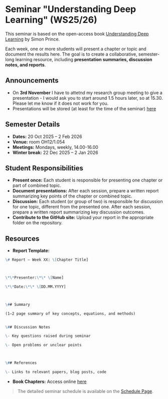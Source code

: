 # Seminar "Understanding Deep Learning" (WS25/26)

This seminar is based on the open-access book [Understanding Deep Learning](https://udlbook.github.io/udlbook/) by Simon Prince.

Each week, one or more students will present a chapter or topic and document the results here. The goal is to create a collaborative, semester-long learning resource, including **presentation summaries, discussion notes, and reports**.

## Announcements
- On **3rd November** I have to attetnd my research group meeting to give a presentation - I would ask you to start around 1.5 hours later, so at 15.30. Please let me know if it does not work for you.
- Presentations will be stored (at least for the time of the seminar) [here](https://drive.google.com/drive/folders/1DlAwCetCqR_Qu3-5aVA0qH4auK8Dk6KA?usp=sharing)

## Semester Details
- **Dates:** 20 Oct 2025 – 2 Feb 2026  
- **Venue:** room OH12/1.054
- **Meetings:** Mondays, weekly, 14.00-16.00
- **Winter break:** 22 Dec 2025 – 2 Jan 2026  

## Student Responsibilities
- **Present once:** Each student is responsible for presenting one chapter or part of combined topic.  
- **Document presentations:** After each session, prepare a written report summarizing key points of the chapter or combined topic.  
- **Discussion:** Each student (or group of two) is responsible for discussion for one topic, different from the presented one. After each session, prepare a written report summarizing key discussion outcomes.  
- **Contribute to the GitHub site:** Upload your report in the appropriate folder on the repository.

## Resources
- **Report Template:** 
```markdown
\# Report – Week XX: \[Chapter Title]



\*\*Presenter:\*\* \[Name]  

\*\*Date:\*\* \[DD.MM.YYYY]  



\## Summary

(1–2 page summary of key concepts, equations, and methods)


\## Discussion Notes

\- Key questions raised during seminar

\- Open problems or unclear points



\## References

\- Links to relevant papers, blog posts, code
```
- **Book Chapters:** Access online [here](https://udlbook.github.io/udlbook/)

> The detailed seminar schedule is available on the [Schedule Page](schedule.md).

